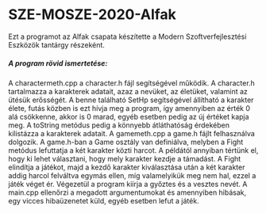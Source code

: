 # SZE-MOSZE-2020-Alfak
Ezt a programot az Alfak csapata készítette a Modern Szoftverfejlesztési Eszközök tantárgy részeként.
##### A program rövid ismertetése:
A charactermeth.cpp a character.h fájl segítségével működik. A character.h tartalmazza a karakterek adatait, azaz a nevüket, az életüket, valamint az ütésük erősségét. A benne található SetHp segítségével állítható a karakter élete, futás közben is ezt hívja meg a program, így amennyiben az érték 0 alá csökkenne, akkor is 0 marad, egyéb esetben pedig az új értéket kapja meg. A toString metódus pedig a könnyebb átláthatóság érdekében kilistázza a karakterek adatait. A gamemeth.cpp a game.h fájlt felhasználva dolgozik. A game.h-ban a Game osztály van definiálva, melyben a Fight metódus lefuttatja a két karakter közti harcot. A példától annyiban tértünk el, hogy ki lehet választani, hogy mely karakter kezdje a támadást. A Fight elindítja a játékot, majd a kezdő karakter kiválasztása után a két karakter addig harcol felváltva egymás ellen, míg valamelyikük meg nem hal, ezzel a játék véget ér. Végezetül a program kiírja a győztes és a vesztes nevét. A main.cpp ellenőrzi a megadott argumentumokat és amennyiben hibásak, egy vicces hibaüzenetet küld, egyéb esetben lefut a játék.
